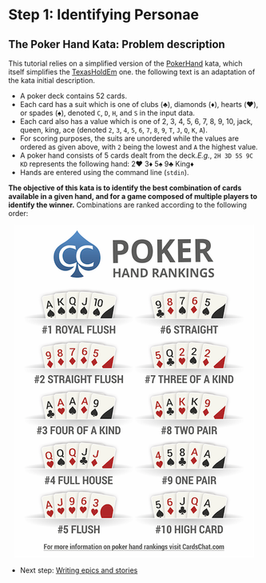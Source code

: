 # Step 1: Identifying Personae

## The Poker Hand Kata: Problem description

This tutorial relies on a simplified version of the [PokerHand](https://codingdojo.org/kata/PokerHands/) kata, which 
itself simplifies the [TexasHoldEm](https://codingdojo.org/kata/TexasHoldEm/) one. the following text is an adaptation 
of the kata initial description.

  - A poker deck contains 52 cards. 
  - Each card has a suit which is one of clubs (:clubs:), diamonds (:diamonds:), hearts (:hearts:), or spades 
    (:spades:), denoted `C`, `D`, `H`, and `S` in the input data. 
  - Each card also has a value which is one of 2, 3, 4, 5, 6, 7, 8, 9, 10, jack, queen, king, ace (denoted `2`, `3`, 
    `4`, `5`, `6`, `7`, `8`, `9`, `T`, `J`, `Q`, `K`, `A`). 
  - For scoring purposes, the suits are unordered while the values are ordered as given above, with `2` being the lowest 
    and `A` the highest value.
  - A poker hand consists of 5 cards dealt from the deck._E.g._, `2H 3D 5S 9C KD` represents the following hand: 2:hearts: 3:diamonds: 5:spades: 9:clubs: King:diamonds:
  - Hands are entered using the command line (`stdin`).

**The objective of this kata is to identify the best combination of cards available in a given hand, and for a game 
composed of multiple players to identify the winner.** Combinations are ranked according to the following order:

<div align="center">

![](../pics/hands.png)

</div>






  * Next step: [Writing epics and stories](./step2.md)